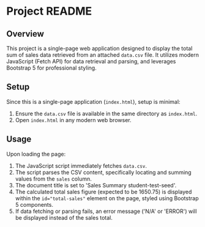 # Project README

## Overview
This project is a single-page web application designed to display the total sum of sales data retrieved from an attached `data.csv` file. It utilizes modern JavaScript (Fetch API) for data retrieval and parsing, and leverages Bootstrap 5 for professional styling.

## Setup
Since this is a single-page application (`index.html`), setup is minimal:
1. Ensure the `data.csv` file is available in the same directory as `index.html`.
2. Open `index.html` in any modern web browser.

## Usage
Upon loading the page:
1. The JavaScript script immediately fetches `data.csv`.
2. The script parses the CSV content, specifically locating and summing values from the `sales` column.
3. The document title is set to 'Sales Summary student-test-seed'.
4. The calculated total sales figure (expected to be 1650.75) is displayed within the `id="total-sales"` element on the page, styled using Bootstrap 5 components.
5. If data fetching or parsing fails, an error message ('N/A' or 'ERROR') will be displayed instead of the sales total.
